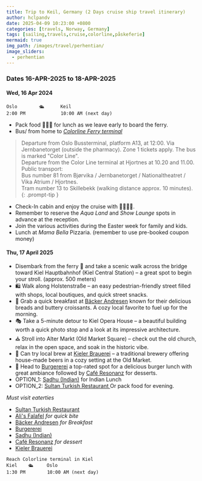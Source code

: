 ```yaml
---
title: Trip to Keil, Germany (2 Days cruise ship travel itinerary)
author: hclpandv
date: 2025-04-09 10:23:00 +0800
categories: [travels, Norway, Germany]
tags: [sailing,travels,cruise,colorline,påskeferie]
mermaid: true
img_path: /images/travel/perhentian/
image_sliders:
  - perhentian
---
```


### Dates 16-APR-2025 to 18-APR-2025

#### Wed, 16 Apr 2024

```
Oslo        🛳️      Keil 
2:00 PM             10:00 AM (next day)   
```  

* Pack food 🍵🍔🍟 for lunch as we leave early to board the ferry.
* Bus/ from home to [*Colorline Ferry terminal*](https://maps.app.goo.gl/4y4niMk4gSeyzwm96)

> Departure from Oslo Bussterminal, platform A13, at 12:00. Via Jernbanetorget (outside the pharmacy). Zone 1 tickets apply. The bus is marked "Color Line".  
Departure from the Color Line terminal at Hjortnes at 10.20 and 11.00.  
Public transport:  
Bus number 81 from Bjørvika / Jernbanetorget / Nationaltheatret / Vika Atrium / Hjortnes.  
Tram number 13 to Skillebekk (walking distance approx. 10 minutes).  
{: .prompt-tip }

* Check-In cabin and enjoy the cruise with 🍜🍕🍻🍷. 
* Remember to reserve the *Aqua Land* and *Show Launge* spots in advance at the reception.  
* Join the various activities during the Easter week for family and kids.  
* Lunch at *Mama Bella* Pizzaria. (remember to use pre-booked coupon money)


#### Thu, 17 April 2025

* Disembark from the ferry 🚢  and take a scenic walk across the bridge toward Kiel Hauptbahnhof (Kiel Central Station) – a great spot to begin your stroll. (approx. 500 meters) 
* 🛍️ Walk along Holstenstraße – an easy pedestrian-friendly street filled with shops, local boutiques, and quick street snacks.
* 🥐 Grab a quick breakfast at [Bäcker Andresen](https://maps.app.goo.gl/oiNmsu1iApaY9VjV9) known for their delicious breads and buttery croissants. A cozy local favorite to fuel up for the morning.
* 🎭 Take a 5-minute detour to Kiel Opera House – a beautiful building worth a quick photo stop and a look at its impressive architecture.
* ⛪ Stroll into Alter Markt (Old Market Square) – check out the old church, relax in the open space, and soak in the historic vibe.
* 🍻 Can try local brew at [Kieler Brauerei](https://g.co/kgs/x77CKgb) – a traditional brewery offering house-made beers in a cozy setting at the Old Market.  
* 🍔 Head to [Burgererei](https://g.co/kgs/7NavRY7) a top-rated spot for a delicious burger lunch with great ambiance followed by [Café Resonanz](https://maps.app.goo.gl/mokM5Uct84KCxcnX8) for desserts. 
* OPTION_1: [Sadhu (Indian)](https://maps.app.goo.gl/dNgGgsVtrpYqaD2q9) for Indian Lunch
* OPTION_2: [Sultan Turkish Restaurant ](https://maps.app.goo.gl/8bAJJDU4Ey3xoim26) Or pack food for evening.


*Must visit eaterties*
   
* [Sultan Turkish Restaurant ](https://maps.app.goo.gl/8bAJJDU4Ey3xoim26)
* [Ali's Falafel](https://maps.app.goo.gl/mjbMCR8JWnPQAdcs6) *for quick bite*
* [Bäcker Andresen](https://maps.app.goo.gl/oiNmsu1iApaY9VjV9) *for Breakfast*
* [Burgererei](https://g.co/kgs/7NavRY7)
* [Sadhu (Indian)](https://maps.app.goo.gl/dNgGgsVtrpYqaD2q9) 
* [Café Resonanz](https://maps.app.goo.gl/mokM5Uct84KCxcnX8) *for dessert*
* [Kieler Brauerei](https://g.co/kgs/x77CKgb)


  
```
Reach Colorline terminal in Kiel 
Kiel    🛳️     Oslo 
1:30 PM        10:00 AM (next day)   
```  
